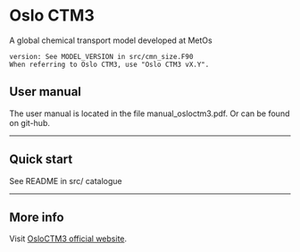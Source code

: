 # Oslo CTM3
A global chemical transport model developed at MetOs

~~~
version: See MODEL_VERSION in src/cmn_size.F90
When referring to Oslo CTM3, use "Oslo CTM3 vX.Y".
~~~

## User manual
The user manual is located in the file manual_osloctm3.pdf.
Or can be found on git-hub.

---
## Quick start
See README in src/ catalogue

---
## More info
Visit [OsloCTM3 official website](https://cicero.oslo.no/en/OsloCTM3).
